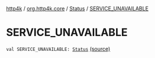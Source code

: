 [http4k](../../index.md) / [org.http4k.core](../index.md) / [Status](index.md) / [SERVICE_UNAVAILABLE](./-s-e-r-v-i-c-e_-u-n-a-v-a-i-l-a-b-l-e.md)

# SERVICE_UNAVAILABLE

`val SERVICE_UNAVAILABLE: `[`Status`](index.md) [(source)](https://github.com/http4k/http4k/blob/master/http4k-core/src/main/kotlin/org/http4k/core/Status.kt#L59)